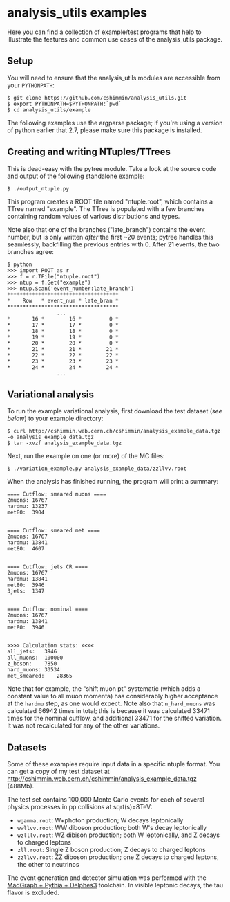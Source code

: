analysis_utils examples
=======================
Here you can find a collection of example/test programs that help to illustrate the features and common use cases of the analysis_utils package.

Setup
-----
You will need to ensure that the analysis_utils modules are accessible from your `PYTHONPATH`:
```
$ git clone https://github.com/cshimmin/analysis_utils.git
$ export PYTHONPATH=$PYTHONPATH:`pwd`
$ cd analysis_utils/example
```
The following examples use the argparse package; if you're using a version of python earlier that 2.7, please make sure this package is installed.

Creating and writing NTuples/TTrees
-----------------------------------
This is dead-easy with the pytree module. Take a look at the source code and output of the following standalone example:
```
$ ./output_ntuple.py
```
This program creates a ROOT file named "ntuple.root", which contains a TTree named "example". The TTree is populated with a few branches containing random values of various distributions and types.

Note also that one of the branches ("late_branch") contains the event number, but is only written _after_ the first ~20 events; pytree handles this seamlessly, backfilling the previous entries with 0. After 21 events, the two branches agree:
```
$ python
>>> import ROOT as r
>>> f = r.TFile("ntuple.root")
>>> ntup = f.Get("example")
>>> ntup.Scan('event_number:late_branch')
************************************
*    Row   * event_num * late_bran *
************************************
                ...
*       16 *        16 *         0 *
*       17 *        17 *         0 *
*       18 *        18 *         0 *
*       19 *        19 *         0 *
*       20 *        20 *         0 *
*       21 *        21 *        21 *
*       22 *        22 *        22 *
*       23 *        23 *        23 *
*       24 *        24 *        24 *
                ...
```

Variational analysis
--------------------
To run the example variational analysis, first download the test dataset (_see below_) to your example directory:
```
$ curl http://cshimmin.web.cern.ch/cshimmin/analysis_example_data.tgz -o analysis_example_data.tgz
$ tar -xvzf analysis_example_data.tgz
```

Next, run the example on one (or more) of the MC files:
```
$ ./variation_example.py analysis_example_data/zzllvv.root
```

When the analysis has finished running, the program will print a summary:
```
==== Cutflow: smeared muons ====
2muons: 16767
hardmu: 13237
met80:  3904


==== Cutflow: smeared met ====
2muons: 16767
hardmu: 13841
met80:  4607


==== Cutflow: jets CR ====
2muons: 16767
hardmu: 13841
met80:  3946
3jets:  1347


==== Cutflow: nominal ====
2muons: 16767
hardmu: 13841
met80:  3946


>>>> Calculation stats: <<<<
all_jets:   3946
all_muons:  100000
z_boson:    7850
hard_muons: 33534
met_smeared:    28365
```
Note that for example, the "shift muon pt" systematic (which adds a constant value to all muon momenta) has considerably higher acceptance at the `hardmu` step, as one would expect. Note also that `n_hard_muons` was calculated 66942 times in total; this is because it was calculated 33471 times for the nominal cutflow, and additional 33471 for the shifted variation. It was not recalculated for any of the other variations.

Datasets
--------
Some of these examples require input data in a specific ntuple format. You can get a copy of my test dataset at http://cshimmin.web.cern.ch/cshimmin/analysis_example_data.tgz (488Mb).

The test set contains 100,000 Monte Carlo events for each of several physics processes in pp collisions at sqrt(s)=8TeV:
 * `wgamma.root`: W+photon production; W decays leptonically
 * `wwllvv.root`: WW diboson production; both W's decay leptonically
 * `wzlllv.root`: WZ dibison production; both W leptonically, and Z decays to charged leptons
 * `zll.root`: Single Z boson production; Z decays to charged leptons
 * `zzllvv.root`: ZZ diboson production; one Z decays to charged leptons, the other to neutrinos

The event generation and detector simulation was performed with the [MadGraph + Pythia + Delphes3](http://madgraph.hep.uiuc.edu/) toolchain. In visible leptonic decays, the tau flavor is excluded.
